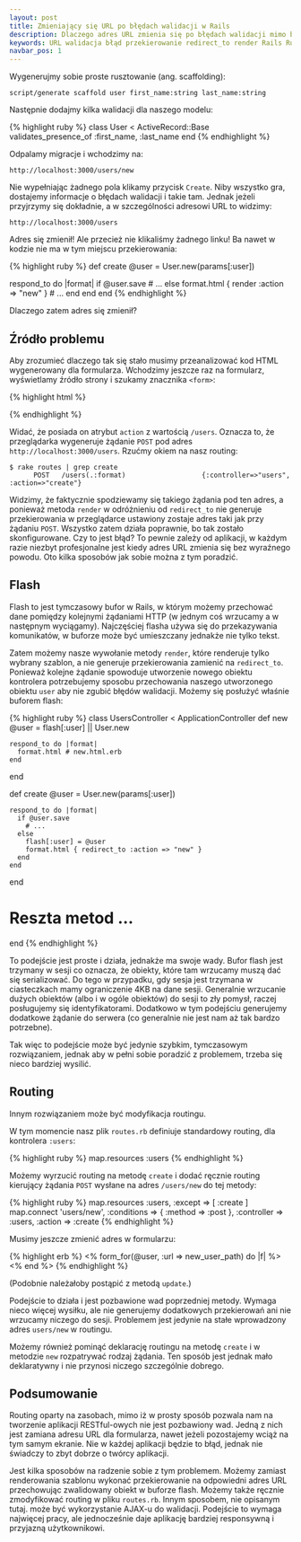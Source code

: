 ```yaml
---
layout: post
title: Zmieniający się URL po błędach walidacji w Rails
description: Dlaczego adres URL zmienia się po błędach walidacji mimo braku przekierowania? Sposoby radzenia sobie z tym problemem.
keywords: URL walidacja błąd przekierowanie redirect_to render Rails Ruby
navbar_pos: 1
---
```

Wygenerujmy sobie proste rusztowanie (ang. scaffolding):

    script/generate scaffold user first_name:string last_name:string

Następnie dodajmy kilka walidacji dla naszego modelu:

{% highlight ruby %}
class User < ActiveRecord::Base
  validates_presence_of :first_name, :last_name
end
{% endhighlight %}

Odpalamy migracje i wchodzimy na:

    http://localhost:3000/users/new

Nie wypełniając żadnego pola klikamy przycisk ``Create``. Niby wszystko gra, dostajemy informacje o błędach walidacji
i takie tam. Jednak jeżeli przyjrzymy się dokładnie, a w szczególności adresowi URL to widzimy:

    http://localhost:3000/users

Adres się zmienił! Ale przecież nie klikaliśmy żadnego linku! Ba nawet w kodzie nie ma w tym miejscu przekierowania:

{% highlight ruby %}
def create
  @user = User.new(params[:user])

  respond_to do |format|
    if @user.save
      # ...
    else
      format.html { render :action => "new" }
      # ...
    end
  end
end
{% endhighlight %}

Dlaczego zatem adres się zmienił?

## Źródło problemu

Aby zrozumieć dlaczego tak się stało musimy przeanalizować kod HTML wygenerowany dla formularza. Wchodzimy jeszcze raz
na formularz, wyświetlamy źródło strony i szukamy znacznika ``<form>``:

{% highlight html %}
<form action="/users" class="new_user" id="new_user" method="post">
    <!-- Pola formularza -->
</form>
{% endhighlight %}

Widać, że posiada on atrybut ``action`` z wartością ``/users``. Oznacza to, że przeglądarka wygeneruje żądanie ``POST``
pod adres ``http://localhost:3000/users``. Rzućmy okiem na nasz routing:


    $ rake routes | grep create
          POST   /users(.:format)                   {:controller=>"users", :action=>"create"}

Widzimy, że faktycznie spodziewamy się takiego żądania pod ten adres, a ponieważ metoda ``render`` w odróżnieniu od
``redirect_to`` nie generuje przekierowania w przeglądarce ustawiony zostaje adres taki jak przy żądaniu ``POST``. Wszystko
zatem działa poprawnie, bo tak zostało skonfigurowane. Czy to jest błąd? To pewnie zależy od aplikacji, w każdym razie
niezbyt profesjonalne jest kiedy adres URL zmienia się bez wyraźnego powodu. Oto kilka sposobów jak sobie można z tym
poradzić.

## Flash

Flash to jest tymczasowy bufor w Rails, w którym możemy przechować dane pomiędzy kolejnymi żądaniami HTTP (w jednym coś
wrzucamy a w następnym wyciągamy). Najczęściej flasha używa się do przekazywania komunikatów, w buforze może być umieszczany
jednakże nie tylko tekst.

Zatem możemy nasze wywołanie metody ``render``, które renderuje tylko wybrany szablon, a nie generuje przekierowania
zamienić na ``redirect_to``. Ponieważ kolejne żądanie spowoduje utworzenie nowego obiektu kontrolera potrzebujemy sposobu
przechowania naszego utworzonego obiektu ``user`` aby nie zgubić błędów walidacji. Możemy się posłużyć właśnie buforem
flash:

{% highlight ruby %}
class UsersController < ApplicationController
  def new
    @user = flash[:user] || User.new

    respond_to do |format|
      format.html # new.html.erb
    end
  end

  def create
    @user = User.new(params[:user])

    respond_to do |format|
      if @user.save
        # ...
      else
        flash[:user] = @user
        format.html { redirect_to :action => "new" }
      end
    end
  end

  # Reszta metod ...
end
{% endhighlight %}

To podejście jest proste i działa, jednakże ma swoje wady. Bufor flash jest trzymany w sesji co oznacza, że obiekty,
które tam wrzucamy muszą dać się serializować. Do tego w przypadku, gdy sesja jest trzymana w ciasteczkach mamy ograniczenie
4KB na dane sesji. Generalnie wrzucanie dużych obiektów (albo i w ogóle obiektów) do sesji to zły pomysł, raczej posługujemy
się identyfikatorami. Dodatkowo w tym podejściu generujemy dodatkowe żądanie do serwera (co generalnie nie jest nam
aż tak bardzo potrzebne).

Tak więc to podejście może być jedynie szybkim, tymczasowym rozwiązaniem, jednak aby w pełni
sobie poradzić z problemem, trzeba się nieco bardziej wysilić.

## Routing

Innym rozwiązaniem może być modyfikacja routingu.

W tym momencie nasz plik ``routes.rb`` definiuje standardowy routing, dla kontrolera ``:users``:

{% highlight ruby %}
map.resources :users
{% endhighlight %}

Możemy wyrzucić routing na metodę ``create`` i dodać ręcznie routing kierujący żądania ``POST`` wysłane na adres ``/users/new``
do tej metody:

{% highlight ruby %}
map.resources :users, :except => [ :create ]
map.connect 'users/new',
            :conditions => { :method => :post },
            :controller => :users,
            :action => :create
{% endhighlight %}

Musimy jeszcze zmienić adres w formularzu:

{% highlight erb %}
<% form_for(@user, :url => new_user_path) do |f| %>
    <!-- Pola formularza -->
<% end %>
{% endhighlight %}

(Podobnie należałoby postąpić z metodą ``update``.)

Podejście to działa i jest pozbawione wad poprzedniej metody. Wymaga nieco więcej wysiłku, ale nie generujemy dodatkowych
przekierowań ani nie wrzucamy niczego do sesji. Problemem jest jedynie na stałe wprowadzony adres ``users/new`` w routingu.

Możemy również pominąć deklarację routingu na metodę ``create`` i w metodzie ``new`` rozpatrywać rodzaj żądania. Ten sposób
jest jednak mało deklaratywny i nie przynosi niczego szczególnie dobrego.

## Podsumowanie

Routing oparty na zasobach, mimo iż w prosty sposób pozwala nam na tworzenie aplikacji RESTful-owych nie jest pozbawiony
wad. Jedną z nich jest zamiana adresu URL dla formularza, nawet jeżeli pozostajemy wciąż na tym samym ekranie. Nie w
każdej aplikacji będzie to błąd, jednak nie świadczy to zbyt dobrze o twórcy aplikacji.

Jest kilka sposobów na radzenie sobie z tym problemem. Możemy zamiast renderowania szablonu wykonać przekierowanie na
odpowiedni adres URL przechowując zwalidowany obiekt w buforze flash. Możemy także ręcznie zmodyfikować routing w pliku
``routes.rb``. Innym sposobem, nie opisanym tutaj. może być wykorzystanie AJAX-u do walidacji. Podejście to wymaga
najwięcej pracy, ale jednocześnie daje aplikację bardziej responsywną i przyjazną użytkownikowi.